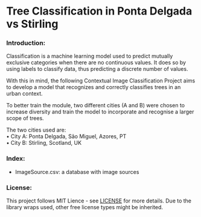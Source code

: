 # Tree Classification in Ponta Delgada vs Stirling  

### Introduction:

Classification is a machine learning model used to predict mutually exclusive categories when there are no continuous values. It does so by using labels to classify data, thus predicting a discrete number of values.  

With this in mind, the following Contextual Image Classification Project aims to develop a model that recognizes and correctly classifies trees in an urban context.  

To better train the module, two different cities (A and B) were chosen to increase diversity and train the model to incorporate and recognise a larger scope of trees.

The two cities used are:  
• City A: Ponta Delgada, São Miguel, Azores, PT  
• City B: Stirling, Scotland, UK  

### Index:  

- ImageSource.csv: a database with image sources


### License:  

This project follows MIT Lience - see [LICENSE](https://github.com/westrany/CSCU9M6_Tree-Classification-in-Ponta-Delgada-vs-Stirling/blob/main/LICENSE) for more details. Due to the library wraps used, other free license types might be inherited.
